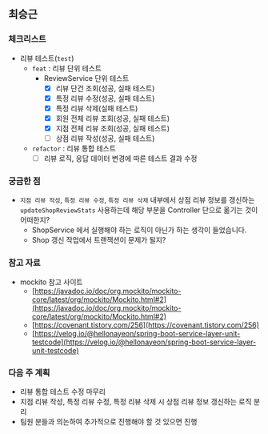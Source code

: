 ## 최승근


### 체크리스트

- 리뷰 테스트(`test`)
    - `feat` : 리뷰 단위 테스트
        - ReviewService 단위 테스트
            - [x]  리뷰 단건 조회(성공, 실패 테스트)
            - [x]  특정 리뷰 수정(성공, 실패 테스트)
            - [x]  특정 리뷰 삭제(실패 테스트)
            - [x]  회원 전체 리뷰 조회(성공, 실패 테스트)
            - [x]  지점 전체 리뷰 조회(성공, 실패 테스트)
            - [ ]  상점 리뷰 작성(성공, 실패 테스트)
    - `refactor` : 리뷰 통합 테스트
        - [ ]  리뷰 로직, 응답 데이터 변경에 따른 테스트 결과 수정

### 궁금한 점

- `지점 리뷰 작성`,  `특정 리뷰 수정`, `특정 리뷰 삭제` 내부에서 상점 리뷰 정보를 갱신하는 `updateShopReviewStats` 사용하는데 해당 부분을 Controller 단으로 옮기는 것이 어떠한지?
    - ShopService 에서 실행해야 하는 로직이 아닌가 하는 생각이 들었습니다.
    - Shop 갱신 작업에서 트랜잭션이 문제가 될지?

### 참고 자료

- mockito 참고 사이트
    - [https://javadoc.io/doc/org.mockito/mockito-core/latest/org/mockito/Mockito.html#2](https://javadoc.io/doc/org.mockito/mockito-core/latest/org/mockito/Mockito.html#2)
    - [https://covenant.tistory.com/256](https://covenant.tistory.com/256)
    - [https://velog.io/@hellonayeon/spring-boot-service-layer-unit-testcode](https://velog.io/@hellonayeon/spring-boot-service-layer-unit-testcode)

### 다음 주 계획

- 리뷰 통합 테스트 수정 마무리
- 지점 리뷰 작성, 특정 리뷰 수정, 특정 리뷰 삭제 시 상점 리뷰 정보 갱신하는 로직 분리
- 팀원 분들과 의논하여 추가적으로 진행해야 할 것 있으면 진행
